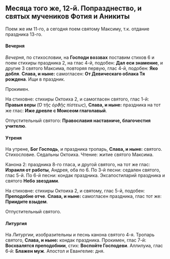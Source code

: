 
## Месяца того же, 12-й. Попразднество, и святых мучеников Фотия и Аникиты 

Поем же им 11-го, а сегодня поем святому Максиму, т.к. отдание праздника 13-го.

#### Вечерня

*Вечерня*, по стихословии, на **Господи воззвах** поставим стихов 6 и поем
стихиры праздника 2, на глас 4-й, подобен: **Дал еси знамение**, и
другие 3 святого Максима, повторяя первую, глас 4-й, подобен: **Яко добля**.
**Слава, и ныне:** самогласен: **От Девическаго облака Тя рождена**. 
Ищи в праздник.

Прокимен.

На стиховне: стихиры Октоиха 2, и самогласен святого, глас 1-й: **Правыя веры** (*̔Ο τῆς ὀρϑῆς πίστεως*), 
**Слава, и ныне:** праздника на тот же глас: **Иже древле с Моисеом глаголавый**.

Отпустительный святого: **Православия наставниче, благочестия учителю**.

#### Утреня

На утрене, **Бог Господь**, и праздника тропарь, **Слава, и ныне:** святого. Стихословие. Седальны
Октоиха. Чтение: житие святого Максима.

Канона 2: праздника 8-го гласа, и другой святого, на тот же глас: **Израиля от работы**, 
Андрея, оба по 6. 
По 3-й песни: седален святого, глас 5-й. 
По 6-й песни: кондак праздника. 
Эксапостиларий праздника и святого **Небо звездами**.

На стиховне: стихиры Октоиха 2, и святому, глас 5-й, подобен: **Преподобне отче**. 
**Слава, и ныне:** самогласен праздника, глас тот же: **Приидите взыдем**.

Отпустительный святого.

#### Литургия

На *Литургии*, изобразительны и песнь канона святого 4-я. Тропарь святого, **Слава, и ныне:** 
кондак праздника. 
Прокимен, глас 7-й: **Восхвалятся преподобнии**, стих: **Воспойте Господеви**. 
Аллилуиа, глас 6-й: **Блажен муж**. 
Апостол и Евангелие: дня.
